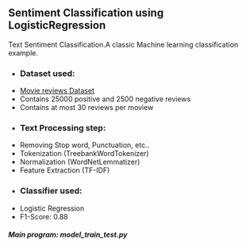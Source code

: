 ## Sentiment Classification using LogisticRegression
Text Sentiment Classification.A classic Machine learning classification example.
- <h3>Dataset used:</h3>
 - [Movie reviews Dataset](http://ai.stanford.edu/~amaas/data/sentiment)
 - Contains 25000 positive and 2500 negative reviews
 - Contains at most 30 reviews per moview
- <h3>Text Processing step:</h3>
 - Removing Stop word, Punctuation, etc..
 - Tokenization (TreebankWordTokenizer)
 - Normalization (WordNetLemmatizer)
 - Feature Extraction (TF-IDF)
- <h3>Classifier used:</h3>
 - Logistic Regression
 - F1-Score: 0.88
 
<h5>Main program: model_train_test.py</h5>